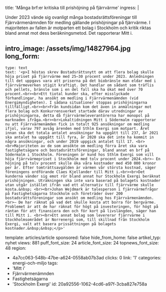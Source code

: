 title: 'Många brf:er kritiska till prishöjning på fjärrvärme'
ingress: |
  <p>Under 2023 vände sig ovanligt många bostadsrättsföreningar till Fjärrvärmenämnden för medling gällande prishöjningar på fjärrvärme. I majoriteten av fallen är motparten ett bolag i Stockholm och kritik riktas bland annat mot dess beräkningsmetod. Det rapporterar Mitt i.
  </p>
  
intro_image: /assets/img/14827964.jpg
long_form:
  -
    type: text
    text: '<p>I höstas skrev Bostadsrättsnytt om att flera bolag skulle höja priset på fjärrvärme med 25–30 procent under 2023. Anledningen till det uppgavs vara att priserna på det biobränsle man eldar med i fjärrvärmeverken stigit kraftigt. Det handlar om sådant som träflis och pellets, bränsle som i en del fall ska ha ökat med över 70 procent.<br><br>Ett tiotal kunder ska, efter misslyckade förhandlingar, ha ansökt om medling i Fjärrvärmenämnden (vid Energimyndigheten). I sådana situationer stoppas prishöjningarna tillfälligt.<br><br>Från kundsidan kom det även in anmälningar mot flera bolag och Konkurrensverket startade därav utredningar av prishöjningarna, detta då fjärrvärmeleverantörerna har monopol på marknaden ifråga.<br><br>Lokaltidningen Mitt i Södermalm rapporterar nu att Fjärrvärmenämden fick in totalt 925 ansökningar om medling ifjol, varav 797 avsåg ärenden med Sthlm Exergi som motpart. Året innan ska det totala antalet ansökningar ha uppgått till 237, år 2021 ska antalet ha uppgått till fyra, år 2020 ska det inte ha kommit in några ansökningar, och under 2019 uppgick antalet till 17. <br><br>Majoriteten av de som ansökte om medling förra året ska vara fastighetsägare och bostadsrättsföreningar, bland annat en brf på Södermalm i Stockholm. Föreningen är kund hos Sthlm Exergi som vill höja fjärrvärmepriset i Stockholm med tolv procent under 2024.<br>– En höjning på tolv procent skulle öka våra kostnader med 450 000 kronor per år. Efter tomträttsavgälden är värmen vår största kostnad, säger föreningens ordförande Claes Kjellander till Mitt i.<br><br>Det kunderna vänder sig emot rör bland annat hur Stockholm Exergi beräknat prishöjningen. Uträkningen ska inte vara baserad på bolagets kostnader utan utgår istället ifrån vad ett alternativ till fjärrvärme skulle kosta.&nbsp; <br><br>Johan Wejdmark är talesperson i fjärrvärmefrågor på Fastighetsägarna Stockholm och företräder över 200 bostadsrättsföreningar som ansökt om medling hos Fjärrvärmenämnden. <br>– De har räknat på vad det skulle kosta att borra för bergvärme. Problemet är att de har räknat för högt på investeringen, för högt på räntan för att finansiera den och för kort på livslängden, säger han till Mitt i. <br><br>Ett annat bolag som levererar fjärrvärme i Stockholmsområdet är Norrenergi som, till skillnad från Stockholm Exergi, valt att basera prissättningen på bolagets kostnader.&nbsp;&nbsp;</p>'
template: articles/article
sponsored: false
hide_from_home: false
artikel_typ: nyhet
views: 881
puff_font_size: 24
article_font_size: 24
topnews_font_size: 48
region:
  - 4a7cc063-548b-47be-a624-0558ab07b3ad
clicks: 0
link: '1'
categories: energi-och-miljo
tags:
  - 'Mitt i'
  - Fjärrvärmenämnden
  - Fastighetsägarna
  - 'Stockholm Exergi'
id: 20a92556-1062-4cd6-a97f-3cba827e758a
